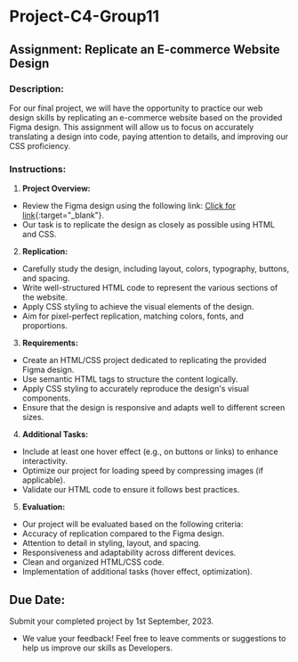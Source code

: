 # Project-C4-Group11

## Assignment: Replicate an E-commerce Website Design

### Description:

For our final project, we will have the opportunity to practice our web design skills by replicating an e-commerce website based on the provided Figma design. This assignment will allow us to focus on accurately translating a design into code, paying attention to details, and improving our CSS proficiency.

### Instructions:

1. **Project Overview:**

- Review the Figma design using the following link: [Click for link](https://www.figma.com/file/eGZgj5EuT6Kv8MQWm8ANmg/Ecommerce-project?type=design&node-id=0-1&mode=design&t=2IGdXQOGbUFBSgVM-0){:target="\_blank"}.
- Our task is to replicate the design as closely as possible using HTML and CSS.

2. **Replication:**

- Carefully study the design, including layout, colors, typography, buttons, and spacing.
- Write well-structured HTML code to represent the various sections of the website.
- Apply CSS styling to achieve the visual elements of the design.
- Aim for pixel-perfect replication, matching colors, fonts, and proportions.

3. **Requirements:**

- Create an HTML/CSS project dedicated to replicating the provided Figma design.
- Use semantic HTML tags to structure the content logically.
- Apply CSS styling to accurately reproduce the design's visual components.
- Ensure that the design is responsive and adapts well to different screen sizes.

4. **Additional Tasks:**

- Include at least one hover effect (e.g., on buttons or links) to enhance interactivity.
- Optimize our project for loading speed by compressing images (if applicable).
- Validate our HTML code to ensure it follows best practices.

5. **Evaluation:**

- Our project will be evaluated based on the following criteria:
- Accuracy of replication compared to the Figma design.
- Attention to detail in styling, layout, and spacing.
- Responsiveness and adaptability across different devices.
- Clean and organized HTML/CSS code.
- Implementation of additional tasks (hover effect, optimization).

## Due Date:

Submit your completed project by 1st September, 2023.

- We value your feedback! Feel free to leave comments or suggestions to help us improve our skills as Developers.
